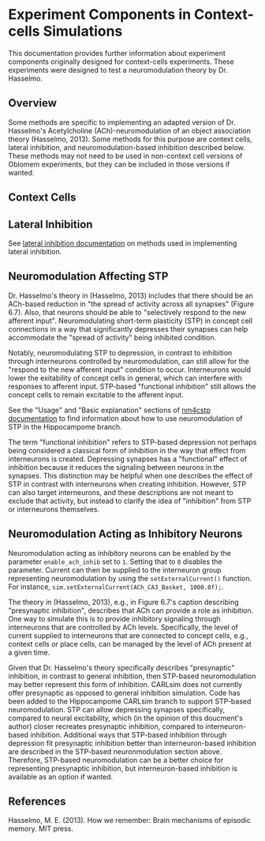Experiment Components in Context-cells Simulations
==================================================

This documentation provides further information about experiment components originally designed for context-cells experiments. These experiments were designed to test a neuromodulation theory by Dr. Hasselmo.

## Overview

Some methods are specific to implementing an adapted version of Dr. Hasselmo's Acetylcholine (ACh)-neuromodulation of an object association theory (Hasselmo, 2013). Some methods for this purpose are context cells, lateral inhibition, and neuromodulation-based inhibition described below. These methods may not need to be used in non-context cell versions of Oblomem experiments, but they can be included in those versions if wanted.

## Context Cells



## Lateral Inhibition

See [lateral inhibition documentation](https://hco-dev-docs.readthedocs.io/en/latest/oblomem/lateral_inhibition.html) on methods used in implementing lateral inhibition.

## Neuromodulation Affecting STP

Dr. Hasselmo's theory in (Hasselmo, 2013) includes that there should be an ACh-based reduction in "the spread of activity across all synapses" (Figure 6.7). Also, that neurons should be able to "selectively respond to the new afferent input". Neuromodulating short-term plasticity (STP) in concept cell connections in a way that significantly depresses their synapses can help accommodate the "spread of activity" being inhibited condition.

Notably, neuromodulating STP to depression, in contrast to inhibition through interneurons controlled by neuromodulation, can still allow for the "respond to the new afferent input" condition to occur. Interneurons would lower the exitability of concept cells in general, which can interfere with responses to afferent input. STP-based "functional inhibition" still allows the concept cells to remain excitable to the afferent input.

See the "Usage" and "Basic explanation" sections of [nm4cstp documentation](https://hco-dev-docs.readthedocs.io/en/latest/oblomem/nm4cstp.html) to find information about how to use neuromodulation of STP in the Hippocampome branch. 

The term "functional inhibition" refers to STP-based depression not perhaps being considered a classical form of inhibition in the way that effect from interneurons is created. Depressing synapses has a "functional" effect of inhibition because it reduces the signaling between neurons in the synapses. This distinction may be helpful when one describes the effect of STP in contrast with interneurons when creating inhibition. However, STP can also target interneurons, and these descriptions are not meant to exclude that activity, but instead to clarify the idea of "inhibition" from STP or interneurons themselves.

## Neuromodulation Acting as Inhibitory Neurons

Neuromodulation acting as inhibitory neurons can be enabled by the parameter `enable_ach_inhib` set to `1`. Setting that to `0` disables the parameter. Current can then be supplied to the interneuron group representing neuromodulation by using the `setExternalCurrent()` function. For instance, `sim.setExternalCurrent(ACh_CA3_Basket, 1000.0f);`.

The theory in (Hasselmo, 2013), e.g., in Figure 6.7's caption describing "presynaptic inhibition", describes that ACh can provide a role as inhibition. One way to simulate this is to provide inhibitory signaling through interneurons that are controlled by ACh levels. Specifically, the level of current supplied to interneurons that are connected to concept cells, e.g., context cells or place cells, can be managed by the level of ACh present at a given time.

Given that Dr. Hasselmo's theory specifically describes "presynaptic" inhibition, in contrast to general inhibition, then STP-based neuromodulation may better represent this form of inhibition. CARLsim does not currently offer presynaptic as opposed to general inhibition simulation. Code has been added to the Hippocampome CARLsim branch to support STP-based neuromodulation. STP can allow depressing synapses specifically, compared to neural excitability, which (in the opinion of this doucment's author) closer recreates presynaptic inhibition, compared to interneuron-based inhibition. Additional ways that STP-based inhibition through depression fit presynaptic inhibition better than interneuron-based inhibition are described in the STP-based neuronmodulation section above. Therefore, STP-based neuromodulation can be a better choice for representing presynaptic inhibition, but interneuron-based inhibition is available as an option if wanted.

## References

Hasselmo, M. E. (2013). How we remember: Brain mechanisms of episodic memory. MIT press.



